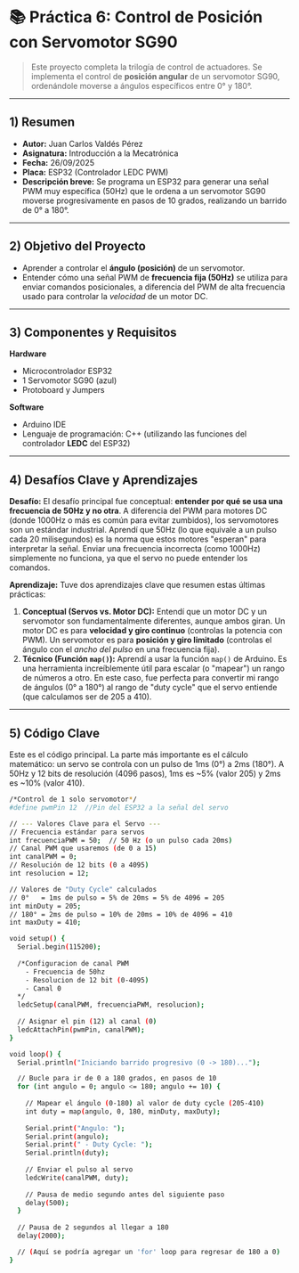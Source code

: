 # 📚 Práctica 6: Control de Posición con Servomotor SG90

> Este proyecto completa la trilogía de control de actuadores. Se implementa el control de **posición angular** de un servomotor SG90, ordenándole moverse a ángulos específicos entre 0° y 180°.

---

## 1) Resumen

- **Autor:** Juan Carlos Valdés Pérez
- **Asignatura:** Introducción a la Mecatrónica
- **Fecha:** 26/09/2025
- **Placa:** ESP32 (Controlador LEDC PWM)
- **Descripción breve:** Se programa un ESP32 para generar una señal PWM muy específica (50Hz) que le ordena a un servomotor SG90 moverse progresivamente en pasos de 10 grados, realizando un barrido de 0° a 180°.

---

## 2) Objetivo del Proyecto

- Aprender a controlar el **ángulo (posición)** de un servomotor.
- Entender cómo una señal PWM de **frecuencia fija (50Hz)** se utiliza para enviar comandos posicionales, a diferencia del PWM de alta frecuencia usado para controlar la *velocidad* de un motor DC.

---

## 3) Componentes y Requisitos

**Hardware**
- Microcontrolador ESP32
- 1 Servomotor SG90 (azul)
- Protoboard y Jumpers

**Software**
- Arduino IDE
- Lenguaje de programación: C++ (utilizando las funciones del controlador **LEDC** del ESP32)

---

## 4) Desafíos Clave y Aprendizajes

**Desafío:**
El desafío principal fue conceptual: **entender por qué se usa una frecuencia de 50Hz y no otra**. A diferencia del PWM para motores DC (donde 1000Hz o más es común para evitar zumbidos), los servomotores son un estándar industrial. Aprendí que 50Hz (lo que equivale a un pulso cada 20 milisegundos) es la norma que estos motores "esperan" para interpretar la señal. Enviar una frecuencia incorrecta (como 1000Hz) simplemente no funciona, ya que el servo no puede entender los comandos.

**Aprendizaje:**
Tuve dos aprendizajes clave que resumen estas últimas prácticas:

1.  **Conceptual (Servos vs. Motor DC):** Entendí que un motor DC y un servomotor son fundamentalmente diferentes, aunque ambos giran. Un motor DC es para **velocidad y giro continuo** (controlas la potencia con PWM). Un servomotor es para **posición y giro limitado** (controlas el ángulo con el *ancho del pulso* en una frecuencia fija).
2.  **Técnico (Función `map()`):** Aprendí a usar la función `map()` de Arduino. Es una herramienta increíblemente útil para escalar (o "mapear") un rango de números a otro. En este caso, fue perfecta para convertir mi rango de ángulos (0° a 180°) al rango de "duty cycle" que el servo entiende (que calculamos ser de 205 a 410).

---

## 5) Código Clave

Este es el código principal. La parte más importante es el cálculo matemático: un servo se controla con un pulso de 1ms (0°) a 2ms (180°). A 50Hz y 12 bits de resolución (4096 pasos), 1ms es ~5% (valor 205) y 2ms es ~10% (valor 410).

```bash
/*Control de 1 solo servomotor*/
#define pwmPin 12  //Pin del ESP32 a la señal del servo

// --- Valores Clave para el Servo ---
// Frecuencia estándar para servos
int frecuenciaPWM = 50;  // 50 Hz (o un pulso cada 20ms)
// Canal PWM que usaremos (de 0 a 15)
int canalPWM = 0;
// Resolución de 12 bits (0 a 4095)
int resolucion = 12;

// Valores de "Duty Cycle" calculados
// 0°   = 1ms de pulso = 5% de 20ms = 5% de 4096 = 205
int minDuty = 205; 
// 180° = 2ms de pulso = 10% de 20ms = 10% de 4096 = 410
int maxDuty = 410;

void setup() {
  Serial.begin(115200);
  
  /*Configuracion de canal PWM 
    - Frecuencia de 50hz
    - Resolucion de 12 bit (0-4095)
    - Canal 0
  */
  ledcSetup(canalPWM, frecuenciaPWM, resolucion);
  
  // Asignar el pin (12) al canal (0)
  ledcAttachPin(pwmPin, canalPWM);
}

void loop() {
  Serial.println("Iniciando barrido progresivo (0 -> 180)...");

  // Bucle para ir de 0 a 180 grados, en pasos de 10
  for (int angulo = 0; angulo <= 180; angulo += 10) {
    
    // Mapear el ángulo (0-180) al valor de duty cycle (205-410)
    int duty = map(angulo, 0, 180, minDuty, maxDuty);
    
    Serial.print("Angulo: ");
    Serial.print(angulo);
    Serial.print(" - Duty Cycle: ");
    Serial.println(duty);
    
    // Enviar el pulso al servo
    ledcWrite(canalPWM, duty);
    
    // Pausa de medio segundo antes del siguiente paso
    delay(500);
  }
  
  // Pausa de 2 segundos al llegar a 180
  delay(2000); 

  // (Aquí se podría agregar un 'for' loop para regresar de 180 a 0)
}
```
